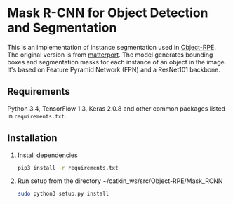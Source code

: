 # Mask R-CNN for Object Detection and Segmentation

This is an implementation of instance segmentation used in [Object-RPE](https://sites.google.com/view/object-rpe). The original version is from [matterport](https://github.com/matterport/Mask_RCNN). The model generates bounding boxes and segmentation masks for each instance of an object in the image. It's based on Feature Pyramid Network (FPN) and a ResNet101 backbone.

## Requirements
Python 3.4, TensorFlow 1.3, Keras 2.0.8 and other common packages listed in `requirements.txt`.

## Installation
1. Install dependencies
   ```bash
   pip3 install -r requirements.txt
   ```
2. Run setup from the directory ~/catkin_ws/src/Object-RPE/Mask_RCNN
    ```bash
    sudo python3 setup.py install
    ```